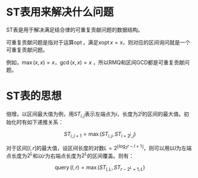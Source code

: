 # ST表用来解决什么问题

ST表是用于解决满足结合律的可重复贡献问题的数据结构。

可重复贡献问题是指对于运算$\operatorname{opt}$，满足$x \operatorname{opt} x=x$，则对应的区间询问就是一个可重复贡献问题。

例如，$\max(x,x)=x$，$\operatorname{gcd}(x,x)=x$ ，所以RMQ和区间GCD都是可重复贡献问题。

# ST表的思想

倍增。以区间最大值为例，用$ST_{i,j}$表示左端点为$i$，长度为$2^j$的区间的最大值。初始化时有如下递推关系：

$$
ST_{i,j+1}=\max(ST_{i,j},ST_{i+2^j,j})
$$

对于区间$[l,r]$的最大值，设区间长度的对数$L=2^{\lfloor\log_{2}r-l+1\rfloor}$，则可以用以$l$为左端点长度为$2^L$和以$r$为右端点长度为$2^L$的区间覆盖。则有：

$$
\operatorname{query}(l,r)=\max(ST_{l,L},ST_{r-2^L+1,L})
$$

